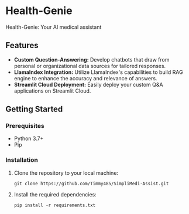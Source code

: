 # Health-Genie

Health-Genie: Your AI medical assistant



## Features

- **Custom Question-Answering:** Develop chatbots that draw from personal or organizational data sources for tailored responses.
- **LlamaIndex Integration:** Utilize LlamaIndex's capabilities to build RAG engine to enhance the accuracy and relevance of answers.
- **Streamlit Cloud Deployment:** Easily deploy your custom Q&A applications on Streamlit Cloud.

## Getting Started

### Prerequisites

- Python 3.7+
- Pip

### Installation

1. Clone the repository to your local machine:

   ```shell
   git clone https://github.com/Timmy485/SimpliMedi-Assist.git
2. Install the required dependencies:

   ```shell
   pip install -r requirements.txt
